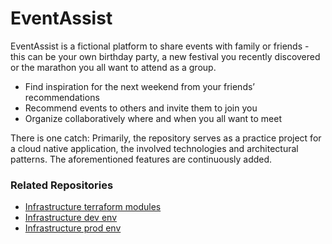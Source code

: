 # EventAssist

EventAssist is a fictional platform to share events with family or friends -
this can be your own birthday party, a new festival you recently discovered or the marathon you all want to attend as a group.
- Find inspiration for the next weekend from your friends’ recommendations
- Recommend events to others and invite them to join you
- Organize collaboratively where and when you all want to meet

There is one catch: Primarily, the repository serves as a practice project for a cloud native application,
the involved technologies and architectural patterns. The aforementioned features are continuously added.



### Related Repositories
- [Infrastructure terraform modules](https://github.com/HFabi/event-assist-infra-modules)
- [Infrastructure dev env](https://github.com/HFabi/event-assist-infra-env-dev)
- [Infrastructure prod env](https://github.com/HFabi/event-assist-infra-env-prod)
